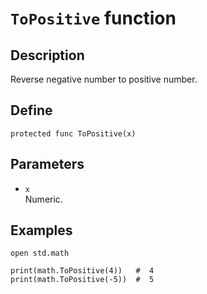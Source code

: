 # ``ToPositive`` function

## Description
Reverse negative number to positive number.

## Define
```
protected func ToPositive(x)
```

## Parameters
+ ``x`` <br>
Numeric.

## Examples
```
open std.math

print(math.ToPositive(4))   #  4
print(math.ToPositive(-5))  #  5
```
